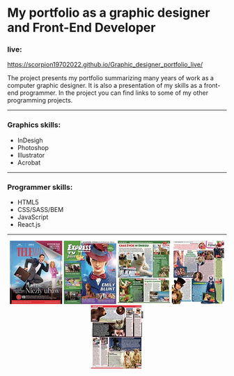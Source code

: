 # My portfolio as a graphic designer and Front-End Developer

### live:

https://scorpion19702022.github.io/Graphic_designer_portfolio_live/

The project presents my portfolio summarizing many years of work as a computer graphic designer. It is also a presentation of my skills as a front-end programmer. In the project you can find links to some of my other programming projects.

---

### Graphics skills:

- InDesigh
- Photoshop
- Illustrator
- Acrobat

---

### Programmer skills:

- HTML5
- CSS/SASS/BEM
- JavaScript
- React.js

---

<p align="center" display="flex">
<img src="./img/small/small_OKL_TM_04.jpg" alt="screenshot" wight="20%">
<img src="./img/small/small_OKL_PILOT_02.jpg" alt="screenshot" wight="20%">
<img src="./img/small/small_PILOT_STR_005.jpg" alt="screenshot" wight="20%">
<img src="./img/small/small_TM_STR_001.jpg" alt="screenshot" wight="20%">
<img src="./img/small/small_TP_STR_001.jpg" alt="screenshot" wight="20%">
</p>
